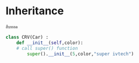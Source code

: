 # Inheritance
``` สืบทอด  ```
```python
class CRV(Car) :
    def __init__(self,color):
    # call super() function
        super().__init__(5,color,"super ivtech")
```
